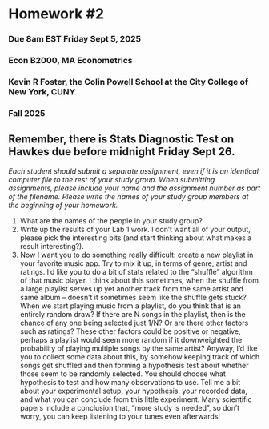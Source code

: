 Homework \#2
================

### Due 8am EST Friday Sept 5, 2025

### Econ B2000, MA Econometrics

### Kevin R Foster, the Colin Powell School at the City College of New York, CUNY

### Fall 2025

## Remember, there is Stats Diagnostic Test on Hawkes due before midnight Friday Sept 26.

*Each student should submit a separate assignment, even if it is an
identical computer file to the rest of your study group. When submitting
assignments, please include your name and the assignment number as part
of the filename. Please write the names of your study group members at
the beginning of your homework.*

1.  What are the names of the people in your study group?
2.  Write up the results of your Lab 1 work. I don’t want all of your
    output, please pick the interesting bits (and start thinking about
    what makes a result interesting?).
3.  Now I want you to do something really difficult: create a new
    playlist in your favorite music app. Try to mix it up, in terms of
    genre, artist and ratings. I’d like you to do a bit of stats related
    to the “shuffle” algorithm of that music player. I think about this
    sometimes, when the shuffle from a large playlist serves up yet
    another track from the same artist and same album – doesn’t it
    sometimes seem like the shuffle gets stuck? When we start playing
    music from a playlist, do you think that is an entirely random draw?
    If there are N songs in the playlist, then is the chance of any one
    being selected just 1/N? Or are there other factors such as ratings?
    These other factors could be positive or negative, perhaps a
    playlist would seem more random if it downweighted the probability
    of playing multiple songs by the same artist? Anyway, I’d like you
    to collect some data about this, by somehow keeping track of which
    songs get shuffled and then forming a hypothesis test about whether
    those seem to be randomly selected. You should choose what
    hypothesis to test and how many observations to use. Tell me a bit
    about your experimental setup, your hypothesis, your recorded data,
    and what you can conclude from this little experiment. Many
    scientific papers include a conclusion that, “more study is needed”,
    so don’t worry, you can keep listening to your tunes even
    afterwards!
